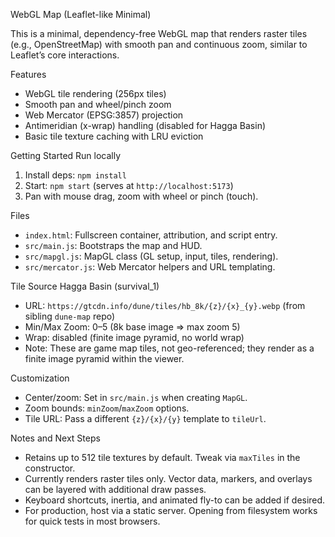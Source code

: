 WebGL Map (Leaflet-like Minimal)

This is a minimal, dependency-free WebGL map that renders raster tiles (e.g., OpenStreetMap) with smooth pan and continuous zoom, similar to Leaflet’s core interactions.

Features
- WebGL tile rendering (256px tiles)
- Smooth pan and wheel/pinch zoom
- Web Mercator (EPSG:3857) projection
- Antimeridian (x-wrap) handling (disabled for Hagga Basin)
- Basic tile texture caching with LRU eviction

Getting Started
Run locally
1. Install deps: `npm install`
2. Start: `npm start` (serves at `http://localhost:5173`)
3. Pan with mouse drag, zoom with wheel or pinch (touch).

Files
- `index.html`: Fullscreen container, attribution, and script entry.
- `src/main.js`: Bootstraps the map and HUD.
- `src/mapgl.js`: MapGL class (GL setup, input, tiles, rendering).
- `src/mercator.js`: Web Mercator helpers and URL templating.

Tile Source
Hagga Basin (survival_1)
- URL: `https://gtcdn.info/dune/tiles/hb_8k/{z}/{x}_{y}.webp` (from sibling `dune-map` repo)
- Min/Max Zoom: 0–5 (8k base image => max zoom 5)
- Wrap: disabled (finite image pyramid, no world wrap)
- Note: These are game map tiles, not geo-referenced; they render as a finite image pyramid within the viewer.

Customization
- Center/zoom: Set in `src/main.js` when creating `MapGL`.
- Zoom bounds: `minZoom`/`maxZoom` options.
- Tile URL: Pass a different `{z}/{x}/{y}` template to `tileUrl`.

Notes and Next Steps
- Retains up to 512 tile textures by default. Tweak via `maxTiles` in the constructor.
- Currently renders raster tiles only. Vector data, markers, and overlays can be layered with additional draw passes.
- Keyboard shortcuts, inertia, and animated fly-to can be added if desired.
- For production, host via a static server. Opening from filesystem works for quick tests in most browsers.
